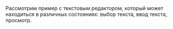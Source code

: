 Рассмотрим пример с текстовым редактором, который может находиться в различных состояниях: выбор текста, ввод текста,
просмотр.